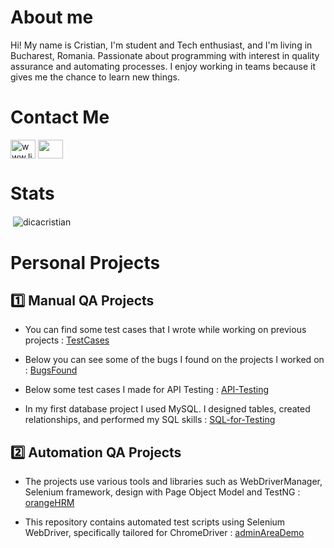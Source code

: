 # About me 

Hi! My name is Cristian, I'm student and Tech enthusiast, and I'm living in Bucharest, Romania. Passionate about programming with interest in quality assurance and automating processes. I enjoy working in teams because it gives me the chance to learn new things.


# Contact Me 

<a href="https://www.linkedin.com/in/cristian-dic%C4%83/" target="blank"><img align="center" src="https://raw.githubusercontent.com/rahuldkjain/github-profile-readme-generator/master/src/images/icons/Social/linked-in-alt.svg" alt="www.linkedin.com/in/cristian-dică" height="30" width="40" /></a> <a href="mailto:cristian.dica28@gmail.com"><img align="center" src="https://user-images.githubusercontent.com/115346533/210137858-75ba249f-b3b1-4a67-97d0-c3df6c828320.png" width="40" height= "30"/></a>
 


# Stats

<p>&nbsp;<img align="center" src="https://github-readme-stats.vercel.app/api?username=dicacristian&show_icons=true&locale=en" alt="dicacristian" /></p>

# Personal Projects

  ## :one: Manual QA Projects

- You can find some test cases that I wrote while working on previous projects : [TestCases](https://github.com/dicacristian/TestCases)

- Below you can see some of the bugs I found on the projects I worked on : [BugsFound](https://github.com/dicacristian/BugsFound)

- Below some test cases I made for API Testing : [API-Testing](https://github.com/dicacristian/API-Testing)
  
- In my first database project I used MySQL. I designed tables, created relationships, and performed my SQL skills : [SQL-for-Testing](https://github.com/dicacristian/SQL-for-Testing/tree/main)

 ## :two: Automation QA Projects 

 - The projects use various tools and libraries such as WebDriverManager, Selenium framework, design with Page Object Model and TestNG : [orangeHRM](https://github.com/dicacristian/orangeHRM)

- This repository contains automated test scripts using Selenium WebDriver, specifically tailored for ChromeDriver : [adminAreaDemo](https://github.com/dicacristian/adminAreaDemo)
